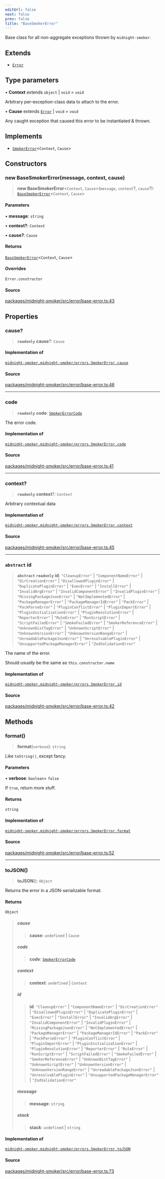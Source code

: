 ```yaml
---
editUrl: false
next: false
prev: false
title: "BaseSmokerError"
---
```


Base class for all non-aggregate exceptions thrown by `midnight-smoker`.

## Extends

- [`Error`]( https://developer.mozilla.org/docs/Web/JavaScript/Reference/Global_Objects/Error )

## Type parameters

• **Context** extends `object` \| `void` = `void`

Arbitrary per-exception-class data to attach to the
  error.

• **Cause** extends [`Error`]( https://developer.mozilla.org/docs/Web/JavaScript/Reference/Global_Objects/Error ) \| `void` = `void`

Any caught exception that caused this error to be
  instantiated & thrown.

## Implements

- [`SmokerError`](/api/midnight-smoker/midnight-smoker/errors/interfaces/smokererror/)\<`Context`, `Cause`\>

## Constructors

### new BaseSmokerError(message, context, cause)

> **new BaseSmokerError**\<`Context`, `Cause`\>(`message`, `context`?, `cause`?): [`BaseSmokerError`](/api/midnight-smoker/midnight-smoker/errors/classes/basesmokererror/)\<`Context`, `Cause`\>

#### Parameters

• **message**: `string`

• **context?**: `Context`

• **cause?**: `Cause`

#### Returns

[`BaseSmokerError`](/api/midnight-smoker/midnight-smoker/errors/classes/basesmokererror/)\<`Context`, `Cause`\>

#### Overrides

`Error.constructor`

#### Source

[packages/midnight-smoker/src/error/base-error.ts:43](https://github.com/boneskull/midnight-smoker/blob/417858b/packages/midnight-smoker/src/error/base-error.ts#L43)

## Properties

### cause?

> **`readonly`** **cause**?: `Cause`

#### Implementation of

[`midnight-smoker.midnight-smoker/errors.SmokerError.cause`](/api/midnight-smoker/midnight-smoker/errors/interfaces/smokererror/#cause)

#### Source

[packages/midnight-smoker/src/error/base-error.ts:46](https://github.com/boneskull/midnight-smoker/blob/417858b/packages/midnight-smoker/src/error/base-error.ts#L46)

***

### code

> **`readonly`** **code**: [`SmokerErrorCode`](/api/midnight-smoker/midnight-smoker/errors/type-aliases/smokererrorcode/)

The error code.

#### Implementation of

[`midnight-smoker.midnight-smoker/errors.SmokerError.code`](/api/midnight-smoker/midnight-smoker/errors/interfaces/smokererror/#code)

#### Source

[packages/midnight-smoker/src/error/base-error.ts:41](https://github.com/boneskull/midnight-smoker/blob/417858b/packages/midnight-smoker/src/error/base-error.ts#L41)

***

### context?

> **`readonly`** **context**?: `Context`

Arbitrary contextual data

#### Implementation of

[`midnight-smoker.midnight-smoker/errors.SmokerError.context`](/api/midnight-smoker/midnight-smoker/errors/interfaces/smokererror/#context)

#### Source

[packages/midnight-smoker/src/error/base-error.ts:45](https://github.com/boneskull/midnight-smoker/blob/417858b/packages/midnight-smoker/src/error/base-error.ts#L45)

***

### `abstract` id

> **`abstract`** **`readonly`** **id**: `"CleanupError"` \| `"ComponentNameError"` \| `"DirCreationError"` \| `"DisallowedPluginError"` \| `"DuplicatePluginError"` \| `"ExecError"` \| `"InstallError"` \| `"InvalidArgError"` \| `"InvalidComponentError"` \| `"InvalidPluginError"` \| `"MissingPackageJsonError"` \| `"NotImplementedError"` \| `"PackageManagerError"` \| `"PackageManagerIdError"` \| `"PackError"` \| `"PackParseError"` \| `"PluginConflictError"` \| `"PluginImportError"` \| `"PluginInitializationError"` \| `"PluginResolutionError"` \| `"ReporterError"` \| `"RuleError"` \| `"RunScriptError"` \| `"ScriptFailedError"` \| `"SmokeFailedError"` \| `"SmokerReferenceError"` \| `"UnknownDistTagError"` \| `"UnknownScriptError"` \| `"UnknownVersionError"` \| `"UnknownVersionRangeError"` \| `"UnreadablePackageJsonError"` \| `"UnresolvablePluginError"` \| `"UnsupportedPackageManagerError"` \| `"ZodValidationError"`

The name of the error.

Should _usually_ be the same as `this.constructor.name`

#### Implementation of

[`midnight-smoker.midnight-smoker/errors.SmokerError.id`](/api/midnight-smoker/midnight-smoker/errors/interfaces/smokererror/#id)

#### Source

[packages/midnight-smoker/src/error/base-error.ts:42](https://github.com/boneskull/midnight-smoker/blob/417858b/packages/midnight-smoker/src/error/base-error.ts#L42)

## Methods

### format()

> **format**(`verbose`): `string`

Like `toString()`, except fancy.

#### Parameters

• **verbose**: `boolean`= `false`

If `true`, return more stuff.

#### Returns

`string`

#### Implementation of

[`midnight-smoker.midnight-smoker/errors.SmokerError.format`](/api/midnight-smoker/midnight-smoker/errors/interfaces/smokererror/#format)

#### Source

[packages/midnight-smoker/src/error/base-error.ts:52](https://github.com/boneskull/midnight-smoker/blob/417858b/packages/midnight-smoker/src/error/base-error.ts#L52)

***

### toJSON()

> **toJSON**(): `Object`

Returns the error in a JSON-serializable format.

#### Returns

`Object`

> ##### cause
>
> > **cause**: `undefined` \| `Cause`
>
> ##### code
>
> > **code**: [`SmokerErrorCode`](/api/midnight-smoker/midnight-smoker/errors/type-aliases/smokererrorcode/)
>
> ##### context
>
> > **context**: `undefined` \| `Context`
>
> ##### id
>
> > **id**: `"CleanupError"` \| `"ComponentNameError"` \| `"DirCreationError"` \| `"DisallowedPluginError"` \| `"DuplicatePluginError"` \| `"ExecError"` \| `"InstallError"` \| `"InvalidArgError"` \| `"InvalidComponentError"` \| `"InvalidPluginError"` \| `"MissingPackageJsonError"` \| `"NotImplementedError"` \| `"PackageManagerError"` \| `"PackageManagerIdError"` \| `"PackError"` \| `"PackParseError"` \| `"PluginConflictError"` \| `"PluginImportError"` \| `"PluginInitializationError"` \| `"PluginResolutionError"` \| `"ReporterError"` \| `"RuleError"` \| `"RunScriptError"` \| `"ScriptFailedError"` \| `"SmokeFailedError"` \| `"SmokerReferenceError"` \| `"UnknownDistTagError"` \| `"UnknownScriptError"` \| `"UnknownVersionError"` \| `"UnknownVersionRangeError"` \| `"UnreadablePackageJsonError"` \| `"UnresolvablePluginError"` \| `"UnsupportedPackageManagerError"` \| `"ZodValidationError"`
>
> ##### message
>
> > **message**: `string`
>
> ##### stack
>
> > **stack**: `undefined` \| `string`
>

#### Implementation of

[`midnight-smoker.midnight-smoker/errors.SmokerError.toJSON`](/api/midnight-smoker/midnight-smoker/errors/interfaces/smokererror/#tojson)

#### Source

[packages/midnight-smoker/src/error/base-error.ts:73](https://github.com/boneskull/midnight-smoker/blob/417858b/packages/midnight-smoker/src/error/base-error.ts#L73)
